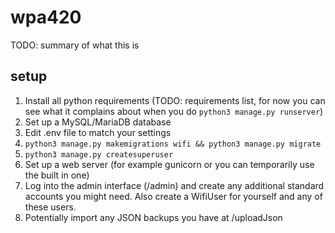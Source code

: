 # wpa420

TODO: summary of what this is

## setup
1. Install all python requirements (TODO: requirements list, for now you can see what it complains about when you do `python3 manage.py runserver`)
2. Set up a MySQL/MariaDB database
3. Edit .env file to match your settings
4. `python3 manage.py makemigrations wifi && python3 manage.py migrate`
5. `python3 manage.py createsuperuser`
6. Set up a web server (for example gunicorn or you can temporarily use the built in one)
7. Log into the admin interface (/admin) and create any additional standard accounts you might need. Also create a WifiUser for yourself and any of these users.
8. Potentially import any JSON backups you have at /uploadJson
